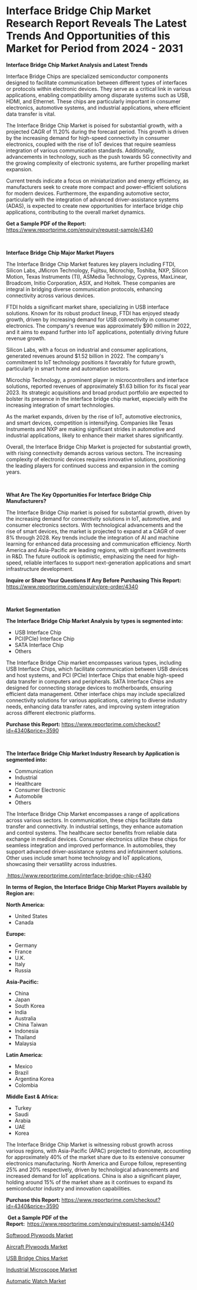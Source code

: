 <p><h1>Interface Bridge Chip Market Research Report Reveals The Latest Trends And Opportunities of this Market for Period from 2024 - 2031</h1></p><p><strong>Interface Bridge Chip Market Analysis and Latest Trends</strong></p>
<p><p>Interface Bridge Chips are specialized semiconductor components designed to facilitate communication between different types of interfaces or protocols within electronic devices. They serve as a critical link in various applications, enabling compatibility among disparate systems such as USB, HDMI, and Ethernet. These chips are particularly important in consumer electronics, automotive systems, and industrial applications, where efficient data transfer is vital.</p><p>The Interface Bridge Chip Market is poised for substantial growth, with a projected CAGR of 11.20% during the forecast period. This growth is driven by the increasing demand for high-speed connectivity in consumer electronics, coupled with the rise of IoT devices that require seamless integration of various communication standards. Additionally, advancements in technology, such as the push towards 5G connectivity and the growing complexity of electronic systems, are further propelling market expansion. </p><p>Current trends indicate a focus on miniaturization and energy efficiency, as manufacturers seek to create more compact and power-efficient solutions for modern devices. Furthermore, the expanding automotive sector, particularly with the integration of advanced driver-assistance systems (ADAS), is expected to create new opportunities for interface bridge chip applications, contributing to the overall market dynamics.</p></p>
<p><strong>Get a Sample PDF of the Report:&nbsp;</strong> <a href="https://www.reportprime.com/enquiry/request-sample/4340">https://www.reportprime.com/enquiry/request-sample/4340</a></p>
<p>&nbsp;</p>
<p><strong>Interface Bridge Chip Major Market Players</strong></p>
<p><p>The Interface Bridge Chip Market features key players including FTDI, Silicon Labs, JMicron Technology, Fujitsu, Microchip, Toshiba, NXP, Silicon Motion, Texas Instruments (TI), ASMedia Technology, Cypress, MaxLinear, Broadcom, Initio Corporation, ASIX, and Holtek. These companies are integral in bridging diverse communication protocols, enhancing connectivity across various devices.</p><p>FTDI holds a significant market share, specializing in USB interface solutions. Known for its robust product lineup, FTDI has enjoyed steady growth, driven by increasing demand for USB connectivity in consumer electronics. The company's revenue was approximately $90 million in 2022, and it aims to expand further into IoT applications, potentially driving future revenue growth.</p><p>Silicon Labs, with a focus on industrial and consumer applications, generated revenues around $1.52 billion in 2022. The company's commitment to IoT technology positions it favorably for future growth, particularly in smart home and automation sectors.</p><p>Microchip Technology, a prominent player in microcontrollers and interface solutions, reported revenues of approximately $1.63 billion for its fiscal year 2023. Its strategic acquisitions and broad product portfolio are expected to bolster its presence in the interface bridge chip market, especially with the increasing integration of smart technologies.</p><p>As the market expands, driven by the rise of IoT, automotive electronics, and smart devices, competition is intensifying. Companies like Texas Instruments and NXP are making significant strides in automotive and industrial applications, likely to enhance their market shares significantly.</p><p>Overall, the Interface Bridge Chip Market is projected for substantial growth, with rising connectivity demands across various sectors. The increasing complexity of electronic devices requires innovative solutions, positioning the leading players for continued success and expansion in the coming years.</p></p>
<p>&nbsp;</p>
<p><strong>What Are The Key Opportunities For Interface Bridge Chip Manufacturers?</strong></p>
<p><p>The Interface Bridge Chip market is poised for substantial growth, driven by the increasing demand for connectivity solutions in IoT, automotive, and consumer electronics sectors. With technological advancements and the rise of smart devices, the market is projected to expand at a CAGR of over 8% through 2028. Key trends include the integration of AI and machine learning for enhanced data processing and communication efficiency. North America and Asia-Pacific are leading regions, with significant investments in R&D. The future outlook is optimistic, emphasizing the need for high-speed, reliable interfaces to support next-generation applications and smart infrastructure development.</p></p>
<p><strong>Inquire or Share Your Questions If Any Before Purchasing This Report:</strong> <a href="https://www.reportprime.com/enquiry/pre-order/4340">https://www.reportprime.com/enquiry/pre-order/4340</a></p>
<p>&nbsp;</p>
<p><strong>Market Segmentation</strong></p>
<p><strong>The Interface Bridge Chip Market Analysis by types is segmented into:</strong></p>
<p><ul><li>USB Interface Chip</li><li>PCI(PCIe) Interface Chip</li><li>SATA Interface Chip</li><li>Others</li></ul></p>
<p><p>The Interface Bridge Chip market encompasses various types, including USB Interface Chips, which facilitate communication between USB devices and host systems, and PCI (PCIe) Interface Chips that enable high-speed data transfer in computers and peripherals. SATA Interface Chips are designed for connecting storage devices to motherboards, ensuring efficient data management. Other interface chips may include specialized connectivity solutions for various applications, catering to diverse industry needs, enhancing data transfer rates, and improving system integration across different electronic platforms.</p></p>
<p><strong>Purchase this Report:&nbsp;</strong><a href="https://www.reportprime.com/checkout?id=4340&price=3590">https://www.reportprime.com/checkout?id=4340&price=3590</a></p>
<p>&nbsp;</p>
<p><strong>The Interface Bridge Chip Market Industry Research by Application is segmented into:</strong></p>
<p><ul><li>Communication</li><li>Industrial</li><li>Healthcare</li><li>Consumer Electronic</li><li>Automobile</li><li>Others</li></ul></p>
<p><p>The Interface Bridge Chip Market encompasses a range of applications across various sectors. In communication, these chips facilitate data transfer and connectivity. In industrial settings, they enhance automation and control systems. The healthcare sector benefits from reliable data exchange in medical devices. Consumer electronics utilize these chips for seamless integration and improved performance. In automobiles, they support advanced driver-assistance systems and infotainment solutions. Other uses include smart home technology and IoT applications, showcasing their versatility across industries.</p></p>
<p><a href="https://www.reportprime.com/interface-bridge-chip-r4340">&nbsp;https://www.reportprime.com/interface-bridge-chip-r4340</a></p>
<p><strong>In terms of Region, the Interface Bridge Chip Market Players available by Region are:</strong></p>
<p>
    <p> <strong> North America: </strong>
        <ul>
            <li>United States</li>
            <li>Canada</li>
        </ul>
        </p> 
    <p> <strong> Europe: </strong>
        <ul>
            <li>Germany</li>
            <li>France</li>
            <li>U.K.</li>
            <li>Italy</li>
            <li>Russia</li>
        </ul>
        </p> 
    <p> <strong> Asia-Pacific: </strong>
        <ul>
            <li>China</li>
            <li>Japan</li>
            <li>South Korea</li>
            <li>India</li>
            <li>Australia</li>
            <li>China Taiwan</li>
            <li>Indonesia</li>
            <li>Thailand</li>
            <li>Malaysia</li>
        </ul>
        </p> 
    <p> <strong> Latin America: </strong>
        <ul>
            <li>Mexico</li>
            <li>Brazil</li>
            <li>Argentina Korea</li>
            <li>Colombia</li>
        </ul>
        </p> 
    <p> <strong> Middle East & Africa: </strong>
        <ul>
            <li>Turkey</li>
            <li>Saudi</li>
            <li>Arabia</li>
            <li>UAE</li>
            <li>Korea</li>
        </ul>
    </p>
    </p>
<p><p>The Interface Bridge Chip Market is witnessing robust growth across various regions, with Asia-Pacific (APAC) projected to dominate, accounting for approximately 40% of the market share due to its extensive consumer electronics manufacturing. North America and Europe follow, representing 25% and 20% respectively, driven by technological advancements and increased demand for IoT applications. China is also a significant player, holding around 15% of the market share as it continues to expand its semiconductor industry and innovation capabilities.</p></p>
<p><strong>Purchase this Report: </strong><a href="https://www.reportprime.com/checkout?id=4340&price=3590">https://www.reportprime.com/checkout?id=4340&price=3590</a></p>
<p>&nbsp;<strong>Get a Sample PDF of the Report:&nbsp;&nbsp;</strong><a href="https://www.reportprime.com/enquiry/request-sample/4340">https://www.reportprime.com/enquiry/request-sample/4340</a></p>
<p><strong></strong></p>
<p><p><a href="https://issuu.com/reportprime-2/docs/softwood-plywoods-market-size-2030._e37fcb65e3bb6b">Softwood Plywoods Market</a></p><p><a href="https://issuu.com/reportprime-2/docs/aircraft-plywoods-market-size-2030._dfda155e61ca1b">Aircraft Plywoods Market</a></p><p><a href="https://github.com/RunaHaque64/Market-Research-Report-List-1/blob/main/usb-bridge-chips-market.md">USB Bridge Chips Market</a></p><p><a href="https://www.linkedin.com/pulse/industrial-microscope-market-investigation-industry-tv7me?trackingId=I61FA3hZSzSU8zBBOPwQdw%3D%3D">Industrial Microscope Market</a></p><p><a href="https://www.linkedin.com/pulse/global-automatic-watch-market-sector2024-2031-metrics-3xl5e?trackingId=VymJ%2BEswRkyQQ2sniQ0jug%3D%3D">Automatic Watch Market</a></p></p>